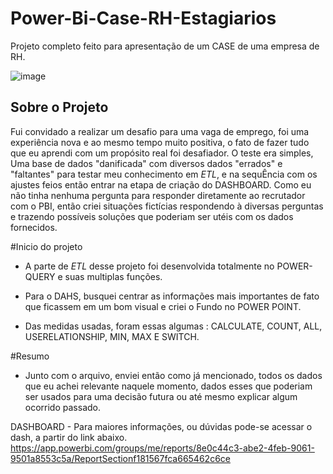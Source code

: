 # Power-Bi-Case-RH-Estagiarios
Projeto completo feito para apresentação de um CASE de uma empresa de RH.

![image](https://user-images.githubusercontent.com/103518697/188754148-7459e08f-7d46-44bb-be92-bba6dc235b44.png)


## Sobre o Projeto 
Fui convidado a realizar um desafio para uma vaga de emprego, foi uma experiência nova e ao mesmo tempo muito positiva, o fato de fazer tudo que eu aprendi com um propósito real foi desafiador. 
O teste era simples, Uma base de dados "danificada" com diversos dados "errados" e "faltantes" para testar meu conhecimento em *ETL*, e na sequÊncia com os ajustes feios então entrar na etapa de criação do DASHBOARD. Como eu não tinha nenhuma pergunta para responder diretamente ao recrutador com o PBI, então criei situações fictícias respondendo à diversas perguntas e trazendo possíveis soluções que poderiam ser utéis com os dados fornecidos. 

#Inicio do projeto
- A parte de *ETL* desse projeto foi desenvolvida totalmente no POWER-QUERY e suas multiplas funções.

- Para o DAHS, busquei centrar as informações mais importantes de fato que ficassem em um bom visual e criei o Fundo no POWER POINT. 

- Das medidas usadas, foram essas algumas : CALCULATE, COUNT, ALL, USERELATIONSHIP, MIN, MAX E SWITCH.

#Resumo
- Junto com o arquivo, enviei então como já mencionado, todos os dados que eu achei relevante naquele momento, dados esses que poderiam ser usados para uma decisão futura ou até mesmo explicar algum ocorrido passado.


DASHBOARD - Para maiores informações, ou dúvidas pode-se acessar o dash, a partir do link abaixo.
https://app.powerbi.com/groups/me/reports/8e0c44c3-abe2-4feb-9061-9501a8553c5a/ReportSectionf181567fca665462c6ce

